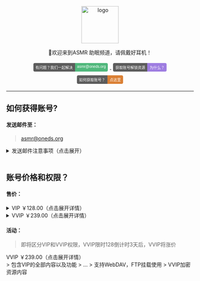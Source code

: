 <div align="center">
  <a href="https://iasmr.org"><img width="100px" alt="logo" src="https://image.yyds.cam/asmr.svg"/></a>
  <p>🎵欢迎来到ASMR 助眠频道，请佩戴好耳机！</p>
<style>
    .badge {
        display: inline-flex;
        border-radius: 4px;
        font-family: Arial, sans-serif;
        font-size: 10px;
        overflow: hidden;
        margin: 5px;
    }
    .color {
        background-color: #5C5C5C;
        color: white;
        padding: 4px 6px;
    }
    .color1 {
        background-color: #50B87C;
        color: white;
        padding: 4px 6px;
    }
    .color2 {
        background-color: #9E7DE1;
        color: white;
        padding: 4px 6px;
    }
    .color3 {
        background-color: #DA8035;
        color: white;
        padding: 4px 6px;
    }
</style>
<div>
    <a href="mailto:asmr@oneds.org?subject=你好&body=这是一封测试邮件">
        <div class="badge">
            <div class="color">有问题？我们一起解决</div>
            <div class="color1">asmr@oneds.org</div>
        </div>
    </a>
    <a href="https://cors.yyds.cam/im-dashan/Notes/refs/heads/main/Other/text/About.md">
        <div class="badge">
            <div class="color">获取账号解锁资源</div>
            <div class="color2">为什么？</div>
        </div>
    </a>
    <a href="https://iasmr.org/">
        <div class="badge">
            <div class="color">如何获取账号？</div>
            <div class="color3">点这里</div>
        </div>
    </a>
</div>
</div>








---

## 如何获得账号?

#### 发送邮件至：

>[asmr@oneds.org](mailto:asmr@oneds.org?subject=创建账号&body=创建账号)

<details>
  <summary style="cursor:pointer;">发送邮件注意事项（点击展开）</summary>


> 请不要使用`仅允许特定域名` `仅白名单用户`接收邮件的邮箱地址发送邮件！
>
> 如果未及时收到回件可能较忙&或者检查垃圾邮件;
>
> 邮件100%会回复，请注意及时查收或回件。

</details>

<br>

## 账号价格和权限？

#### 售价：
<details>
  <summary style="cursor:pointer;">VIP ￥128.00（点击展开详情）</summary>


> VIP内容的视频，音频
> 资源CDN服务器播放加速
> 支持AList协议的播放器挂载使用

</details>


<details>
  <summary style="cursor:pointer;">VVIP ￥239.00（点击展开详情）</summary>


<div style="display:inline-block;">
> 包含VIP的全部内容以及功能
> ...
> 支持WebDAV，FTP挂载使用
> VVIP加密资源内容
</div>

</details>


#### 活动：

> 即将区分VIP和VVIP权限，VVIP限时128倒计时3天后，VVIP将涨价
> 


<summary style="cursor:pointer;">VVIP ￥239.00（点击展开详情）</summary>

<div style="display:inline-block;">
> 包含VIP的全部内容以及功能
> ...
> 支持WebDAV，FTP挂载使用
> VVIP加密资源内容
</div>
</details>